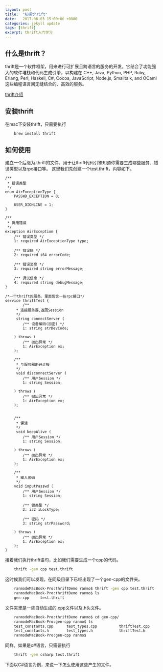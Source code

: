 ```yaml
---
layout: post
title:  "初探thrift"
date:   2017-06-03 15:00:00 +0800
categories: jekyll update
tags: [thrift] 
excerpt: thrift入门学习
---
```


## 什么是thrift？

thrift是一个软件框架，用来进行可扩展且跨语言的服务的开发。它结合了功能强大的软件堆栈和代码生成引擎，以构建在 C++, Java, Python, PHP, Ruby, Erlang, Perl, Haskell, C#, Cocoa, JavaScript, Node.js, Smalltalk, and OCaml 这些编程语言间无缝结合的、高效的服务。

[thrift介绍](http://baike.baidu.com/item/thrift?fr=aladdin)

## 安装thrift

在mac下安装thrift，只需要执行

```bash
    brew install thrift
```

## 如何使用

建立一个后缀为.thrift的文件，用于让thrift代码引擎知道你需要生成哪些服务、错误类型以及rpc接口等。
这里我们先创建一个test.thrift，内容如下。

```thrift
/**
 * 错误类型
 */
enum AirExceptionType {
    PASSWD_EXCEPTION = 0;
	
	USER_DIONLINE = 1;
}

/**
 * 调用错误
 */
exception AirException {
    /** 错误类型 */
    1: required AirExceptionType type;

    /** 错误码 */
    2: required i64 errorCode;

    /** 错误消息 */
    3: required string errorMessage;

    /** 调试信息 */
    4: required string debugMessage;
}

/*一个thrift的服务，里面包含一些rpc接口*/
service thriftTest {
    	/**
     * 连接服务器,返回Session
     */
	 string connectServer (
		/** 设备编码(加密) */
        1: string strDevCode;	

    ) throws (
        /** 抛出异常 */
        1: AirException ex;
    );

	/**
     * 与服务器断开连接
     */
	 void disconnectServer (
		/** 用户Session */
        1: string Session;	

    ) throws (
        /** 抛出异常 */
        1: AirException ex;
    );
	
	
	/**
     * 保活
     */
	 void keepAlive (
		/** 用户Session */
        1: string Session;	

    ) throws (
        /** 抛出异常 */
        1: AirException ex;
    );

    /**
     * 输入密码
     */
    void inputPasswd (
        /** 用户Session */
        1: string Session;

		/** 锁类型 */
        2: i32 iLockType;
		
        /** 密码 */
        3: string strPassword;

    ) throws (
        /** 抛出异常 */
        1: AirException ex;
    );
}

```

接着我们执行thrift语句，比如我们需要生成一个cpp的代码。

```bash
    thrift -gen cpp test.thrift
```

这时候我们可以发现，在同级目录下已经出现了一个gen-cpp的文件夹。

```bash
    ranmodeMacBook-Pro:thriftDemo ranmo$ thrift -gen cpp test.thrift
    ranmodeMacBook-Pro:thriftDemo ranmo$ ls
    gen-cpp		test.thrift
```

文件夹里是一些自动生成的.cpp文件以及.h头文件。

```bash
    ranmodeMacBook-Pro:thriftDemo ranmo$ cd gen-cpp/
    ranmodeMacBook-Pro:gen-cpp ranmo$ ls
    test_constants.cpp		test_types.cpp			thriftTest.cpp			thriftTest_server.skeleton.cpp
    test_constants.h		test_types.h			thriftTest.h
    ranmodeMacBook-Pro:gen-cpp ranmo$
```

同样，如果是c#语言，只需要执行

```bash
    thrift -gen csharp test.thrift
```

下面以C#语言为例，来说一下怎么使用这些产生的文件。

